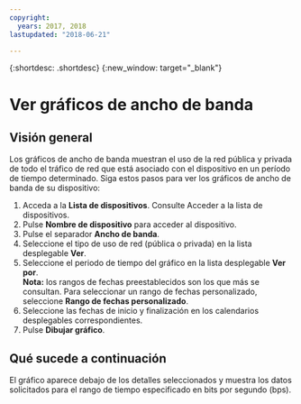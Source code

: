 ```yaml
---
copyright:
  years: 2017, 2018
lastupdated: "2018-06-21"

---
```


{:shortdesc: .shortdesc}
{:new_window: target="_blank"}

# Ver gráficos de ancho de banda

## Visión general

Los gráficos de ancho de banda muestran el uso de la red pública y privada de todo el tráfico de red que está asociado con el dispositivo en un período de tiempo determinado. Siga estos pasos para ver los gráficos de ancho de banda de su dispositivo:

1. Acceda a la **Lista de dispositivos**. Consulte Acceder a la lista de dispositivos.
2. Pulse **Nombre de dispositivo** para acceder al dispositivo.
3. Pulse el separador **Ancho de banda**.
4. Seleccione el tipo de uso de red (pública o privada) en la lista desplegable **Ver**.
5. Seleccione el periodo de tiempo del gráfico en la lista desplegable **Ver por**.<br/>**Nota:** los rangos de fechas preestablecidos son los que más se consultan. Para seleccionar un rango de fechas personalizado, seleccione **Rango de fechas personalizado**.
6. Seleccione las fechas de inicio y finalización en los calendarios desplegables correspondientes.
7. Pulse **Dibujar gráfico**.

## Qué sucede a continuación

El gráfico aparece debajo de los detalles seleccionados y muestra los datos solicitados para el rango de tiempo especificado en bits por segundo (bps).
